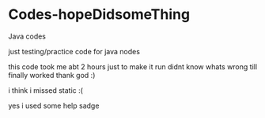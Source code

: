# Codes-hopeDidsomeThing
Java codes

just testing/practice code for java nodes 

this code took me abt 2 hours just to make it run didnt know whats wrong till finally worked thank god :)

i think i missed static :(

yes i used some help sadge
